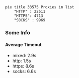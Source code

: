 
```mermaid
pie title 33575 Proxies in list
    "HTTP" : 22511
    "HTTPS": 4713
    "SOCKS" : 9969
```

### Some Info
#### Average Timeout

- mixed: 2.9s
- http: 1.5s
- https: 8.6s
- socks: 6.6s